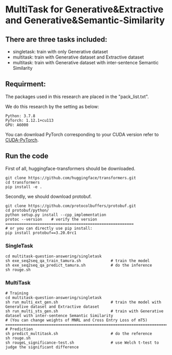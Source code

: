 # MultiTask for Generative&amp;Extractive and Generative&amp;Semantic-Similarity

## There are three tasks included:
- singletask: train with only Generative dataset
- multitask: train with Generative dataset and Extractive dataset
- multitask: train with Generative dataset with inter-sentence Semantic Similarity

## Requirment:
The packages used in this research are placed in the "pack_list.txt".

We do this research by the setting as below:
```
Python: 3.7.8
PyTorch: 1.12.1+cu113 
GPU: A6000
```
You can download PyTorch corresponding to your CUDA version refer to [CUDA-PyTorch](https://pytorch.org/get-started/previous-versions/).
## Run the code
First of all, huggingface-transformers should be downloaded.
```
git clone https://github.com/huggingface/transformers.git
cd transformers
pip install -e .
```
Secondly, we should download protobuf.
```
git clone https://github.com/protocolbuffers/protobuf.git
cd protobuf/python/
python setup.py install --cpp_implementation
protoc --version    # verify the version
========================================================
# or you can directly use pip install:
pip install protobuf==3.20.0rc1
```
### SingleTask
```
cd multitask-question-answering/singletask
sh exe_seq2seq_qa_train_tamura.sh             # train the model
sh exe_seq2seq_qa_predict_tamura.sh           # do the inference
sh rouge.sh
```
### MultiTask
```
# Training
cd multitask-question-answering/singletask
sh run_multi_ext_gen.sh                       # train the model with Generative dataset and Extractive dataset
sh run_multi_sts_gen.sh                       # train with Generative dataset with inter-sentence Semantic Similarity
# (You can change weights of MNRL and Cross Entry Loss of mT5)
=======================================================================================================================
# Prediction
sh predict_multitask.sh                       # do the reference
sh rouge.sh
sh rougeL_significance-test.sh                # use Welch t-test to judge the significant difference
```
